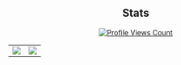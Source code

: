 <h2 align="center">Stats</h2>
<a href="https://github.com/slow">
  <p align="center">
    <img src="https://komarev.com/ghpvc/?username=slow" alt="Profile Views Count">
  </p>
</a>

<p align="center">
<table>
  <tr>
    <td align="center" style="padding=0;width=50%;">
      <img src="https://github-readme-stats.vercel.app/api/?username=eternal404&title_color=4F8CC9&text_color=9f9f9f&show_icons=true&include_all_commits=true&bg_color=00000000&hide_border=true&icon_color=4F8CC9&hide_title=true&count_private=true" />
    </td>
    <td align="center" style="padding=0;width=50%;">
      <img src="https://grs.quantumly.dev/api/top-langs/?username=eternal404&title_color=4F8CC9&text_color=9f9f9f&layout=compact&show_icons=true&bg_color=00000000&hide_border=true&icon_color=00000000&count_private=true&extra=strencher-kernel/pc-compat;unbound-plugins/platform-indicators,hide-dm-buttons,force-dark-mode,mute-new-guild,mark-all-read,persist-settings,picture-link;discord-modifications/begone-app-badge,begone-autopause,better-discord-plugins,copy-raw-message,dark-discord,data-saver,disable-sticker-suggestions,discord-revamp,discord-utilities,dnd-bypass,double-click-vc,force-owner-crown,hide-dm-buttons,leave-vc-on-close,mark-all-read,message-cleaner,modern-indicators,no-friend-badges,nsfw-gate-bypass,open-in-app,picture-link,quick-delete,relationships-notifier,screenshare-crack,show-hidden-channels,spotify-crack,token-login,user-lookup,vc-move-all,downloader" />
    </td>
  </tr>
</table>
</p>
